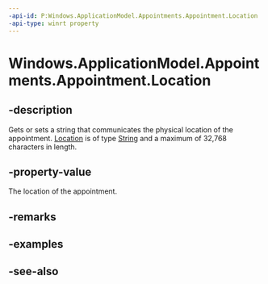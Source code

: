 ```yaml
---
-api-id: P:Windows.ApplicationModel.Appointments.Appointment.Location
-api-type: winrt property
---
```


<!-- Property syntax
public string Location { get;  set; }
-->

# Windows.ApplicationModel.Appointments.Appointment.Location

## -description
Gets or sets a string that communicates the physical location of the appointment. [Location](appointment_location.md) is of type [String](https://msdn.microsoft.com/library/system.string.aspx) and a maximum of 32,768 characters in length.

## -property-value
The location of the appointment.

## -remarks

## -examples

## -see-also
